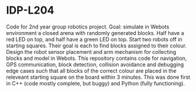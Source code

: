 # IDP-L204

Code for 2nd year group robotics project. Goal: simulate in Webots environment a closed arena with randomly generated blocks. 
Half have a red LED on top, and half have a green LED on top.
Start two robots off in starting squares. Their goal is each to find blocks assigned to their colour.
Design the robot sensor placement and arm mechanism for collecting blocks and model in Webots.
This repository contains code for navigation, GPS communication, block detection, collision avoidance and debugging edge cases such that all blocks of the correct colour are
placed in the releveant starting square on the board within 3 minutes.
This was done first in C++ (code mostly complete, but buggy) and Python (fully functioning).
